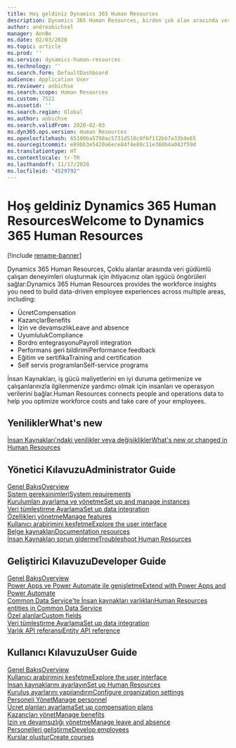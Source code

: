 ```yaml
---
title: Hoş geldiniz Dynamics 365 Human Resources
description: Dynamics 365 Human Resources, birden çok alan arasında veri güdümlü çalışan deneyimleri oluşturmak için ihtiyacınız olan işgücü öngörüleri sağlar.
author: andreabichsel
manager: AnnBe
ms.date: 02/03/2020
ms.topic: article
ms.prod: ''
ms.service: dynamics-human-resources
ms.technology: ''
ms.search.form: DefaultDashboard
audience: Application User
ms.reviewer: anbichse
ms.search.scope: Human Resources
ms.custom: 7521
ms.assetid: ''
ms.search.region: Global
ms.author: anbichse
ms.search.validFrom: 2020-02-03
ms.dyn365.ops.version: Human Resources
ms.openlocfilehash: 65100ba5798ac5731d510c8f6f112bb7a33b4e65
ms.sourcegitcommit: e89bb3e5420a6ece84f4e80c11e360b4a042f59d
ms.translationtype: HT
ms.contentlocale: tr-TR
ms.lasthandoff: 11/17/2020
ms.locfileid: "4529792"
---
```

# <a name="welcome-to-dynamics-365-human-resources"></a><span data-ttu-id="a1f12-103">Hoş geldiniz Dynamics 365 Human Resources</span><span class="sxs-lookup"><span data-stu-id="a1f12-103">Welcome to Dynamics 365 Human Resources</span></span>

[!include [rename-banner](~/includes/cc-data-platform-banner.md)]

<span data-ttu-id="a1f12-104">Dynamics 365 Human Resources, Çoklu alanlar arasında veri güdümlü çalışan deneyimleri oluşturmak için ihtiyacınız olan işgücü öngörüleri sağlar:</span><span class="sxs-lookup"><span data-stu-id="a1f12-104">Dynamics 365 Human Resources provides the workforce insights you need to build data-driven employee experiences across multiple areas, including:</span></span>

- <span data-ttu-id="a1f12-105">Ücret</span><span class="sxs-lookup"><span data-stu-id="a1f12-105">Compensation</span></span>
- <span data-ttu-id="a1f12-106">Kazançlar</span><span class="sxs-lookup"><span data-stu-id="a1f12-106">Benefits</span></span>
- <span data-ttu-id="a1f12-107">İzin ve devamsızlık</span><span class="sxs-lookup"><span data-stu-id="a1f12-107">Leave and absence</span></span>
- <span data-ttu-id="a1f12-108">Uyumluluk</span><span class="sxs-lookup"><span data-stu-id="a1f12-108">Compliance</span></span>
- <span data-ttu-id="a1f12-109">Bordro entegrasyonu</span><span class="sxs-lookup"><span data-stu-id="a1f12-109">Payroll integration</span></span>
- <span data-ttu-id="a1f12-110">Performans geri bildirimi</span><span class="sxs-lookup"><span data-stu-id="a1f12-110">Performance feedback</span></span>
- <span data-ttu-id="a1f12-111">Eğitim ve sertifika</span><span class="sxs-lookup"><span data-stu-id="a1f12-111">Training and certification</span></span>
- <span data-ttu-id="a1f12-112">Self servis programları</span><span class="sxs-lookup"><span data-stu-id="a1f12-112">Self-service programs</span></span>

<span data-ttu-id="a1f12-113">İnsan Kaynakları, iş gücü maliyetlerini en iyi duruma getirmenize ve çalışanlarınızla ilgilenmenize yardımcı olmak için insanları ve operasyon verilerini bağlar.</span><span class="sxs-lookup"><span data-stu-id="a1f12-113">Human Resources connects people and operations data to help you optimize workforce costs and take care of your employees.</span></span>

## <a name="whats-new"></a><span data-ttu-id="a1f12-114">Yenilikler</span><span class="sxs-lookup"><span data-stu-id="a1f12-114">What's new</span></span>

[<span data-ttu-id="a1f12-115">İnsan Kaynakları'ndaki yenilikler veya değişiklikler</span><span class="sxs-lookup"><span data-stu-id="a1f12-115">What's new or changed in Human Resources</span></span>](hr-admin-whats-new.md)

## <a name="administrator-guide"></a><span data-ttu-id="a1f12-116">Yönetici Kılavuzu</span><span class="sxs-lookup"><span data-stu-id="a1f12-116">Administrator Guide</span></span>

[<span data-ttu-id="a1f12-117">Genel Bakış</span><span class="sxs-lookup"><span data-stu-id="a1f12-117">Overview</span></span>](hr-admin-overview.md)</br>
[<span data-ttu-id="a1f12-118">Sistem gereksinimleri</span><span class="sxs-lookup"><span data-stu-id="a1f12-118">System requirements</span></span>](hr-admin-system-requirements.md)</br>
[<span data-ttu-id="a1f12-119">Kurulumları ayarlama ve yönetme</span><span class="sxs-lookup"><span data-stu-id="a1f12-119">Set up and manage instances</span></span>](hr-admin-setup-provision.md)</br>
[<span data-ttu-id="a1f12-120">Veri tümleştirme Ayarlama</span><span class="sxs-lookup"><span data-stu-id="a1f12-120">Set up data integration</span></span>](hr-admin-integration-choose-technology.md)</br>
[<span data-ttu-id="a1f12-121">Özellikleri yönetme</span><span class="sxs-lookup"><span data-stu-id="a1f12-121">Manage features</span></span>](hr-admin-manage-features.md)</br>
[<span data-ttu-id="a1f12-122">Kullanıcı arabirimini keşfetme</span><span class="sxs-lookup"><span data-stu-id="a1f12-122">Explore the user interface</span></span>](../fin-ops-core/fin-ops/get-started/user-interface-elements.md?toc=/dynamics365/human-resources/toc.json)</br>
[<span data-ttu-id="a1f12-123">Belge kaynakları</span><span class="sxs-lookup"><span data-stu-id="a1f12-123">Documentation resources</span></span>](../fin-ops-core/fin-ops/get-started/help-overview.md?toc=/dynamics365/human-resources/toc.json)</br>
[<span data-ttu-id="a1f12-124">İnsan Kaynakları sorun giderme</span><span class="sxs-lookup"><span data-stu-id="a1f12-124">Troubleshoot Human Resources</span></span>](hr-admin-troubleshooting-support.md)</br>

## <a name="developer-guide"></a><span data-ttu-id="a1f12-125">Geliştirici Kılavuzu</span><span class="sxs-lookup"><span data-stu-id="a1f12-125">Developer Guide</span></span>

[<span data-ttu-id="a1f12-126">Genel Bakış</span><span class="sxs-lookup"><span data-stu-id="a1f12-126">Overview</span></span>](hr-developer-overview.md)</br>
[<span data-ttu-id="a1f12-127">Power Apps ve Power Automate ile genişletme</span><span class="sxs-lookup"><span data-stu-id="a1f12-127">Extend with Power Apps and Power Automate</span></span>](hr-developer-power-apps.md)</br>
[<span data-ttu-id="a1f12-128">Common Data Service'te İnsan kaynakları varlıkları</span><span class="sxs-lookup"><span data-stu-id="a1f12-128">Human Resources entities in Common Data Service</span></span>](hr-developer-entities.md)</br>
[<span data-ttu-id="a1f12-129">Özel alanlar</span><span class="sxs-lookup"><span data-stu-id="a1f12-129">Custom fields</span></span>](hr-developer-custom-fields.md)</br>
[<span data-ttu-id="a1f12-130">Veri tümleştirme Ayarlama</span><span class="sxs-lookup"><span data-stu-id="a1f12-130">Set up data integration</span></span>](hr-admin-integration-choose-technology.md)</br>
[<span data-ttu-id="a1f12-131">Varlık API referansı</span><span class="sxs-lookup"><span data-stu-id="a1f12-131">Entity API reference</span></span>](hr-developer-api-authentication.md)

## <a name="user-guide"></a><span data-ttu-id="a1f12-132">Kullanıcı Kılavuzu</span><span class="sxs-lookup"><span data-stu-id="a1f12-132">User Guide</span></span>

[<span data-ttu-id="a1f12-133">Genel Bakış</span><span class="sxs-lookup"><span data-stu-id="a1f12-133">Overview</span></span>](hr-hrpro-overview.md)</br>
[<span data-ttu-id="a1f12-134">Kullanıcı arabirimini keşfetme</span><span class="sxs-lookup"><span data-stu-id="a1f12-134">Explore the user interface</span></span>](../fin-ops-core/fin-ops/get-started/user-interface-elements.md?toc=/dynamics365/human-resources/toc.json)</br>
[<span data-ttu-id="a1f12-135">İnsan kaynaklarını ayarlayın</span><span class="sxs-lookup"><span data-stu-id="a1f12-135">Set up Human Resources</span></span>](hr-setup-parameters.md)</br>
[<span data-ttu-id="a1f12-136">Kuruluş ayarlarını yapılandırın</span><span class="sxs-lookup"><span data-stu-id="a1f12-136">Configure organization settings</span></span>](../fin-ops-core/fin-ops/organization-administration/organization-administration-home-page.md?toc=/dynamics365/human-resources/toc.json)</br>
[<span data-ttu-id="a1f12-137">Personeli Yönet</span><span class="sxs-lookup"><span data-stu-id="a1f12-137">Manage personnel</span></span>](hr-personnel-departments-jobs-positions.md)</br>
[<span data-ttu-id="a1f12-138">Ücret planları ayarlama</span><span class="sxs-lookup"><span data-stu-id="a1f12-138">Set up compensation plans</span></span>](hr-compensation-overview.md)</br>
[<span data-ttu-id="a1f12-139">Kazançları yönet</span><span class="sxs-lookup"><span data-stu-id="a1f12-139">Manage benefits</span></span>](hr-benefits-management-overview.md)</br>
[<span data-ttu-id="a1f12-140">İzin ve devamsızlığı yönetme</span><span class="sxs-lookup"><span data-stu-id="a1f12-140">Manage leave and absence</span></span>](hr-leave-and-absence-overview.md)</br>
[<span data-ttu-id="a1f12-141">Personelleri geliştirme</span><span class="sxs-lookup"><span data-stu-id="a1f12-141">Develop employees</span></span>](hr-develop-performance-management-overview.md)</br>
[<span data-ttu-id="a1f12-142">Kurslar oluştur</span><span class="sxs-lookup"><span data-stu-id="a1f12-142">Create courses</span></span>](hr-learning-courses.md)
